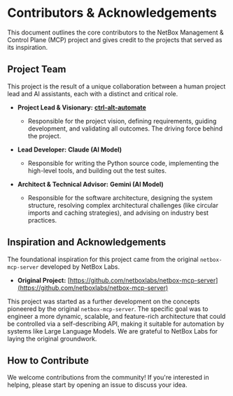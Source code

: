 # Contributors & Acknowledgements

This document outlines the core contributors to the NetBox Management & Control Plane (MCP) project and gives credit to the projects that served as its inspiration.

## Project Team

This project is the result of a unique collaboration between a human project lead and AI assistants, each with a distinct and critical role.

* **Project Lead & Visionary:** **[ctrl-alt-automate](https://github.com/ctrl-alt-automate)**
    * Responsible for the project vision, defining requirements, guiding development, and validating all outcomes. The driving force behind the project.

* **Lead Developer:** **Claude (AI Model)**
    * Responsible for writing the Python source code, implementing the high-level tools, and building out the test suites.

* **Architect & Technical Advisor:** **Gemini (AI Model)**
    * Responsible for the software architecture, designing the system structure, resolving complex architectural challenges (like circular imports and caching strategies), and advising on industry best practices.

## Inspiration and Acknowledgements

The foundational inspiration for this project came from the original `netbox-mcp-server` developed by NetBox Labs.

* **Original Project:** [https://github.com/netboxlabs/netbox-mcp-server](https://github.com/netboxlabs/netbox-mcp-server)

This project was started as a further development on the concepts pioneered by the original `netbox-mcp-server`. The specific goal was to engineer a more dynamic, scalable, and feature-rich architecture that could be controlled via a self-describing API, making it suitable for automation by systems like Large Language Models. We are grateful to NetBox Labs for laying the original groundwork.

## How to Contribute

We welcome contributions from the community! If you're interested in helping, please start by opening an issue to discuss your idea.